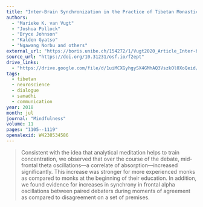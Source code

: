 ```yaml
---
title: "Inter-Brain Synchronization in the Practice of Tibetan Monastic Debate"
authors:
  - "Marieke K. van Vugt"
  - "Joshua Pollock"
  - "Bryce Johnson"
  - "Kalden Gyatso"
  - "Ngawang Norbu and others"
external_url: "https://boris.unibe.ch/154272/1/Vugt2020_Article_Inter-brainSynchronizationInTh__1_.pdf"
source_url: "https://doi.org/10.31231/osf.io/f2ept"
drive_links:
  - "https://drive.google.com/file/d/1uiMCXGyhgySX4GMhAQ3VszkOl0XoQeid/view?usp=drivesdk"
tags:
  - tibetan
  - neuroscience
  - dialogue
  - samadhi
  - communication
year: 2018
month: jul
journal: "Mindfulness"
volume: 11
pages: "1105--1119"
openalexid: W4238534586
---
```


> Consistent with the idea that analytical meditation helps to train concentration, we observed that over the course of the debate, mid-frontal theta oscillations—a correlate of absorption—increased significantly.
> This increase was stronger for more experienced monks as compared to monks at the beginning of their education.
> In addition, we found evidence for increases in synchrony in frontal alpha oscillations between paired debaters during moments of agreement as compared to disagreement on a set of premises.
